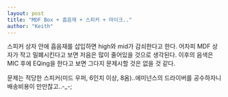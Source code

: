 ```yaml
---
layout: post
title: "MDF Box + 흡음재 + 스피커 + 마이크.."
author: "Keith"
---
```


스피커 상자 안에 흡음재를 삽입하면 high와 mid가 감쇠한다고 한다. 어차피 MDF 상자가 작고 밀폐시킨다고 보면 저음은 많이 줄어있을 것으로 생각된다. 이후의 음색은 MIC 후에 EQing을 한다고 보면 그다지 문제시할 것은 없을 것 같다.

문제는 적당한 스피커(미드 우퍼, 6인치 이상, 8옴)..에미넌스의 드라이버를 공수하자니 배송비용이 만만찮고..-_-;




